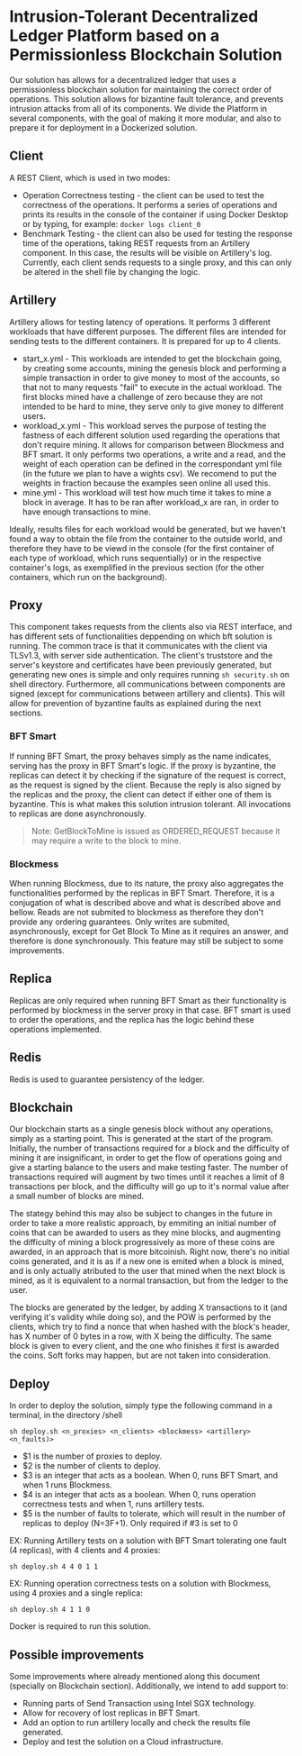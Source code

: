 # Intrusion-Tolerant Decentralized Ledger Platform based on a Permissionless Blockchain Solution

Our solution has allows for a decentralized ledger that uses a permissionless blockchain solution for maintaining the correct order of operations. This solution allows for bizantine fault tolerance, and prevents intrusion attacks from all of its components. 
We divide the Platform in several components, with the goal of making it more modular, and also to prepare it for deployment in a Dockerized solution.

## Client
A REST Client, which is used in two modes:
- Operation Correctness testing - the client can be used to test the correctness of the operations. It performs a series of operations and prints its results in the console of the container if using Docker Desktop or by typing, for example:
```docker logs client_0```
- Benchmark Testing - the client can also be used for testing the response time of the operations, taking REST requests from an Artillery component. In this case, the results will be visible on Artillery's log.
Currently, each client sends requests to a single proxy, and this can only be altered in the shell file by changing the logic.

## Artillery
Artillery allows for testing latency of operations. It performs 3 different workloads that have different purposes. The different files are intended for sending tests to the different containers. It is prepared for up to 4 clients.

- start_x.yml - This workloads are intended to get the blockchain going, by creating some accounts, mining the genesis block and performing a simple transaction in order to give money to most of the accounts, so that not to many requests "fail" to execute in the actual workload. The first blocks mined have a challenge of zero because they are not intended to be hard to mine, they serve only to give money to different users. 
- workload_x.yml - This workload serves the purpose of testing the fastness of each different solution used regarding the operations that don't require mining. It allows for comparison between Blockmess and BFT smart. It only performs two operations, a write and a read, and the weight of each operation can be defined in the correspondant yml file (in the future we plan to have a wights csv). We recomend to put the weights in fraction because the examples seen online all used this.
- mine.yml - This workload will test how much time it takes to mine a block in average. It has to be ran after workload_x are ran, in order to have enough transactions to mine.

Ideally, results files for each workload would be generated, but we haven't found a way to obtain the file from the container to the outside world, and therefore they have to be viewd in the console (for the first container of each type of workload, which runs sequentially) or in the respective container's logs, as exemplified in the previous section (for the other containers, which run on the background). 


## Proxy
This component takes requests from the clients also via REST interface, and has different sets of functionalities deppending on which bft solution is running. The common trace is that it communicates with the client via TLSv1.3, with server side authentication. The client's truststore and the server's keystore and certificates have been previously generated, but generating new ones is simple and only requires running 
```sh security.sh``` 
on shell directory.
Furthermore, all communications between components are signed (except for communications between artillery and clients). This will allow for prevention of byzantine faults as explained during the next sections.

### BFT Smart 
If running BFT Smart, the proxy behaves simply as the name indicates, serving has the proxy in BFT Smart's logic. If the proxy is byzantine, the replicas can detect it by checking if the signature of the request is correct, as the request is signed by the client. Because the reply is also signed by the replicas and the proxy, the client can detect if either one of them is byzantine. This is what makes this solution intrusion tolerant. All invocations to replicas are done asynchronously. 

> Note: GetBlockToMine is issued as ORDERED_REQUEST because it may require a write to the block to mine. 

### Blockmess
When running Blockmess, due to its nature, the proxy also aggregates the functionalities performed by the replicas in BFT Smart. Therefore, it is a conjugation of what is described above and what is described above and bellow. Reads are not submited to blockmess as therefore they don't provide any ordering guarantees. Only writes are submited, asynchronously, except for Get Block To Mine as it requires an answer, and therefore is done synchronously. This feature may still be subject to some improvements.

## Replica
Replicas are only required when running BFT Smart as their functionality is performed by blockmess in the server proxy in that case. BFT smart is used to order the operations, and the replica has the logic behind these operations implemented.

## Redis
Redis is used to guarantee persistency of the ledger.


## Blockchain

Our blockchain starts as a single genesis block without any operations, simply as a starting point. This is generated at the start of the program. Initially, the number of transactions required for a block and the difficulty of mining it are insignificant, in order to get the flow of operations going and give a starting balance to the users and make testing faster. The number of transactions required will augment by two times until it reaches a limit of 8 transactions per block, and the difficulty will go up to it's normal value after a small number of blocks are mined. 

The stategy behind this may also be subject to changes in the future in order to take a more realistic approach, by emmiting an initial number of coins that can be awarded to users as they mine blocks, and augmenting the difficulty of mining a block progressively as more of these coins are awarded, in an approach that is more bitcoinish. Right now, there's no initial coins generated, and it is as if a new one is emited when a block is mined, and is only actually atributed to the user that mined when the next block is mined, as it is equivalent to a normal transaction, but from the ledger to the user. 

The blocks are generated by the ledger, by adding X transactions to it (and verifying it's validity while doing so), and the POW is performed by the clients, which try to find a nonce that when hashed with the block's header, has X number of 0 bytes in a row, with X being the difficulty.
The same block is given to every client, and the one who finishes it first is awarded the coins. Soft forks may happen, but are not taken into consideration. 

## Deploy

In order to deploy the solution, simply type the following command in a terminal, in the directory /shell

```sh deploy.sh <n_proxies> <n_clients> <blockmess> <artillery> <n_faults)>```

- $1 is the number of proxies to deploy.  
- $2 is the number of clients to deploy.
- $3 is an integer that acts as a boolean. When 0, runs BFT Smart, and when 1 runs Blockmess.
- $4 is an integer that acts as a boolean. When 0, runs operation correctness tests and when 1, runs artillery tests.
- $5 is the number of faults to tolerate, which will result in the number of replicas to deploy (N=3F+1). Only required if #3 is set to 0

EX: Running Artillery tests on a solution with BFT Smart tolerating one fault (4 replicas), with 4 clients and 4 proxies:  

 ```sh deploy.sh 4 4 0 1 1``` 

EX: Running operation correctness tests on a solution with Blockmess, using 4 proxies and a single replica:

```sh deploy.sh 4 1 1 0``` 


Docker is required to run this solution. 

## Possible improvements

Some improvements where already mentioned along this document (specially on Blockchain section). Additionally, we intend to add support to:
- Running parts of Send Transaction using Intel SGX technology.
- Allow for recovery of lost replicas in BFT Smart.
- Add an option to run artillery locally and check the results file generated.
- Deploy and test the solution on a Cloud infrastructure. 

